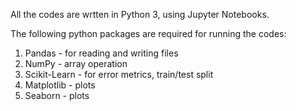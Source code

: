 All the codes are wrtten in Python 3, using Jupyter Notebooks.

The following python packages are required for running the codes: 

1. Pandas - for reading and writing files
2. NumPy - array operation
2. Scikit-Learn - for error metrics, train/test split
3. Matplotlib - plots
4. Seaborn - plots

